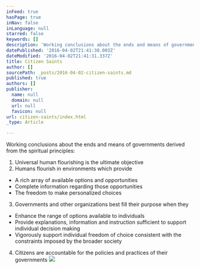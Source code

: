 ```yaml
---
inFeed: true
hasPage: true
inNav: false
inLanguage: null
starred: false
keywords: []
description: 'Working conclusions about the ends and means of governments derived from the spiritual principles:'
datePublished: '2016-04-02T21:41:38.003Z'
dateModified: '2016-04-02T21:41:31.337Z'
title: Citizen Saints
author: []
sourcePath: _posts/2016-04-02-citizen-saints.md
published: true
authors: []
publisher:
  name: null
  domain: null
  url: null
  favicon: null
url: citizen-saints/index.html
_type: Article

---
```

Working conclusions about the ends and means of governments derived from the spiritual principles:

1. Universal human flourishing is the ultimate objective
2. Humans flourish in environments which provide
  * A rich array of available options and opportunities
  * Complete information regarding those opportunities
  * The freedom to make personalized choices
3. Governments and other organizations best fill their purpose when they
  * Enhance the range of options available to individuals
  * Provide explanations, information and instruction sufficient to support individual decision making
  * Vigorously support individual freedom of choice consistent with the constraints imposed by the broader society
4. Citizens are accountable for the policies and practices of their governments
![](https://the-grid-user-content.s3-us-west-2.amazonaws.com/38c8de92-1c21-47d5-8d49-7909f9224982.png)